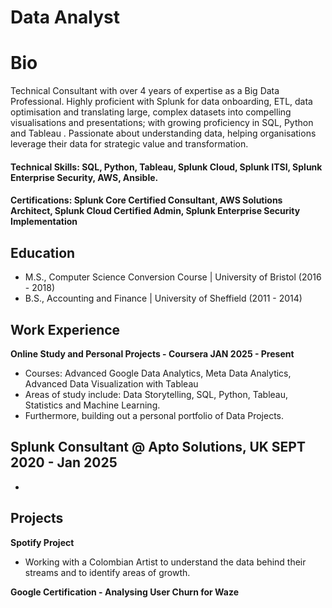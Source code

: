 # Data Analyst

# Bio

Technical Consultant with over 4 years of expertise as a Big Data Professional. Highly
proficient with Splunk for data onboarding, ETL, data optimisation and translating
large, complex datasets into compelling visualisations and presentations; with
growing proficiency in SQL, Python and Tableau . Passionate about understanding
data, helping organisations leverage their data for strategic value and
transformation.

#### Technical Skills: SQL, Python, Tableau, Splunk Cloud, Splunk ITSI, Splunk Enterprise Security, AWS, Ansible.
#### Certifications: Splunk Core Certified Consultant, AWS Solutions Architect, Splunk Cloud Certified Admin, Splunk Enterprise Security Implementation 

## Education
- M.S., Computer Science Conversion Course	| University of Bristol (2016 - 2018)	 			        		
- B.S., Accounting and Finance |  University of Sheffield (2011 - 2014)

## Work Experience

**Online Study and Personal Projects - Coursera  JAN 2025 - Present**
- Courses: Advanced Google Data Analytics, Meta Data Analytics, Advanced Data Visualization with Tableau
- Areas of study include: Data Storytelling, SQL, Python, Tableau, Statistics and Machine Learning. 
- Furthermore, building out a personal portfolio of Data Projects.

**Splunk Consultant @ Apto Solutions, UK  SEPT 2020 - Jan 2025**
- 
- 



## Projects

**Spotify Project**
- Working with a Colombian Artist to understand the data behind their streams and to identify areas of growth.

**Google Certification - Analysing User Churn for Waze**
